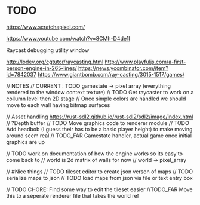 # TODO

https://www.scratchapixel.com/

https://www.youtube.com/watch?v=8CMh-D4de1I

Raycast debugging utility window

http://lodev.org/cgtutor/raycasting.html
http://www.playfuljs.com/a-first-person-engine-in-265-lines/
https://news.ycombinator.com/item?id=7842037
https://www.giantbomb.com/ray-casting/3015-1517/games/


// NOTES
// CURRENT : TODO gamestate -> pixel array (everything rendered to the window context texture)
//           TODO Get raycaster to work on a collumn level then 2D stage
//                Once simple colors are handled we should move to each wall having bitmap surfaces





// Asset handling https://rust-sdl2.github.io/rust-sdl2/sdl2/image/index.html
// ?Depth buffer
// TODO Move graphics code to renderer module
// TODO Add headbob (I guess their has to be a basic player height) to make moving around seem real
// TODO_FAR Gamestate handler, actual game once initial graphics are up

// TODO work on documentation of how the engine works so its easy to come back to
// world is 2d matrix of walls for now
// world -> pixel_array

// #Nice things
// TODO tileset editor to create json verson of maps
// TODO serialize maps to json
// TODO load maps from json via file or text entry box

// TODO CHORE: Find some way to edit the tileset easier
//TODO_FAR Move this to a seperate renderer file that takes the world ref